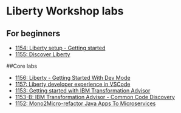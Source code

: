 # Liberty Workshop labs 

## For beginners
  
  - [1154: Liberty setup - Getting started](https://github.com/IBMTechSales/klp-workshop-labs/tree/master/1154-Liberty-getting-started)
  - [1155: Discover Liberty](https://github.com/IBMTechSales/klp-workshop-labs/tree/master/1155-Discover-Liberty)

##Core labs

  - [1156: Liberty - Getting Started With Dev Mode](https://github.com/IBMTechSales/klp-workshop-labs/tree/master/1156_Liberty-gettingStartedWithDevMode)
  - [1157: Liberty developer experience in VSCode](https://github.com/IBMTechSales/klp-workshop-labs/tree/master/1157_Liberty-VSCode)
  - [1153: Getting started with IBM Transformation Advisor](https://github.com/IBMTechSales/klp-workshop-labs/tree/master/1153-Evaluate-App-TransformationAdvisor)
  - [1153-B: IBM Transformation Advisor - Common Code Discovery](https://github.com/IBMTechSales/klp-workshop-labs/tree/master/1153_B-TransformationAdvisor-CommonCodeDiscovery)
  - [1152: Mono2Micro-refactor Java Apps To Microservices](https://github.com/IBMTechSales/klp-workshop-labs/tree/master/1152-Mono2Micro-refactorJavaAppsToMicroservices)

<!--
- Lab 3: [Getting started with Liberty Dev Mode](./lab-guides/md/lab3/Lab03-Liberty_devmode_v1.4.md)
- Lab 4: [Using Open Liberty Tools with VsCode](./lab-guides/md/lab4/Lab04-Liberty-VSCode_v1.4.md)
-->


